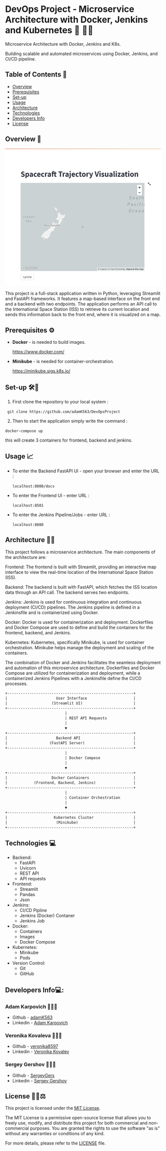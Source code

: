 # DevOps Project - Microservice Architecture with Docker, Jenkins and Kubernetes 🐍 🐳🐋

Microservice Architecture with Docker, Jenkins and K8s.

Building scalable and automated microservices using Docker, Jenkins, and CI/CD pipeline.

## Table of Contents 📖

- [Overview](##overview)
- [Prerequisites](##prerequisites)
- [Set-up](##set-up)
- [Usage](##usage)
- [Architecture](##architecture)
- [Technologies](##technologies)
- [Developers Info](#developers-info)
- [License](#license)

## Overview 👀
![Image Description](assets/SpcTrjVis.png)

This project is a full-stack application written in Python, leveraging Streamlit and FastAPI frameworks. It features a map-based interface on the front end and a backend with two endpoints. The application performs an API call to the International Space Station (ISS) to retrieve its current location and sends this information back to the front end, where it is visualized on a map.

## Prerequisites ⚙️

- <b>Docker</b> - is needed to build images.

    https://www.docker.com/

- <b>Minikube</b> - is needed for container-orchestration.

    https://minikube.sigs.k8s.io/

##  Set-up 🛠🧰

1. First clone the repository to your local system :

``` git clone https://github.com/adamK563/DevOpsProject```

2. Then to start the application simply write the command : 

``` docker-compose up ```

this will create 3 containers for frontend, backend and jenkins.

## Usage 📈

- To enter the Backend FastAPI UI - open your browser and enter the URL : 

   ``` localhost:8000/docs ```

- To enter the Frontend UI - enter URL : 

   ``` localhost:8501 ```

- To enter the Jenkins Pipeline/Jobs - enter URL : 

    ``` localhost:8080 ```

## Architecture 👷🏽

This project follows a microservice architecture. The main components of the architecture are:

Frontend: The frontend is built with Streamlit, providing an interactive map interface to view the real-time location of the International Space Station (ISS).

Backend: The backend is built with FastAPI, which fetches the ISS location data through an API call. The backend serves two endpoints.

Jenkins: Jenkins is used for continuous integration and continuous deployment (CI/CD) pipelines. The Jenkins pipeline is defined in a Jenkinsfile and is containerized using Docker.

Docker: Docker is used for containerization and deployment. Dockerfiles and Docker Compose are used to define and build the containers for the frontend, backend, and Jenkins.

Kubernetes: Kubernetes, specifically Minikube, is used for container orchestration. Minikube helps manage the deployment and scaling of the containers.

The combination of Docker and Jenkins facilitates the seamless deployment and automation of this microservice architecture. Dockerfiles and Docker Compose are utilized for containerization and deployment, while a containerized Jenkins Pipelines with a Jenkinsfile define the CI/CD processes.

```
+---------------------------------------------------------+
|                      User Interface                     |
|                    (Streamlit UI)                       |
+---------------------------------------------------------+
                           |
                           | REST API Requests
                           |
                           ▼
+---------------------------------------------------------+
|                      Backend API                        |
|                   (FastAPI Server)                      |
+---------------------------------------------------------+
                           |
                           | Docker Compose
                           |
                           ▼
+---------------------------------------------------------+
|                    Docker Containers                    |
|            (Frontend, Backend, Jenkins)                 |
+---------------------------------------------------------+
                           |
                           | Container Orchestration
                           |
                           ▼
+---------------------------------------------------------+
|                     Kubernetes Cluster                  |
|                      (Minikube)                         |
+---------------------------------------------------------+
```

## Technologies 💻

- Backend:
  - FastAPI
  - Uvicorn
  - REST API
  - API requests  
- Frontend:
  - Streamlit
  - Pandas
  - Json 
- Jenkins:
  - CI/CD Pipline
  - Jenkins (Docker) Contaner 
  - Jenkins Job
- Docker:
  - Containers
  - Images
  - Docker Compose
- Kubernetes:
  - Minikube
  - Pods
- Version Control:
  - Git
  - GitHub

## Developers Info💻:

### Adam Karpovich 👨🏼‍💻
- Github - [adamK563](https://github.com/adamK563)
- Linkedin - [Adam Karpovich](https://www.linkedin.com/in/adam-karpovich-26038a206/)
        
### Veronika Kovaleva 👩🏽‍💻
- Github - [veronika8597](https://github.com/veronika8597)
- Linkedin - [Veronika Kovalev](https://www.linkedin.com/in/veronika-kovalev-5a2a40178/)

### Sergey Gershov 🧑🏽‍💻
- Github - [SergeyGers](https://github.com/SergeyGers)
- Linkedin - [Sergey Gershov](https://www.linkedin.com/in/sergey-gershov-591370175/)

## License 👌🏽⚖️

This project is licensed under the [MIT License](LICENSE).

The MIT License is a permissive open-source license that allows you to freely use, modify, and distribute this project for both commercial and non-commercial purposes. You are granted the rights to use the software "as is" without any warranties or conditions of any kind.

For more details, please refer to the [LICENSE](LICENSE) file.


